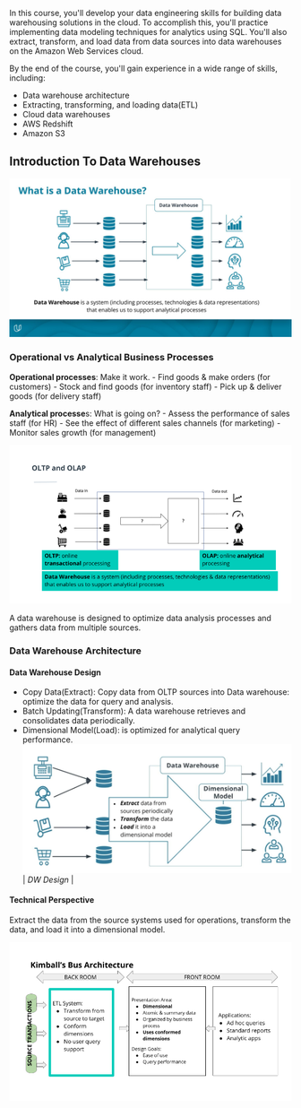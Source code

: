 In this course, you'll develop your data engineering skills for building data warehousing solutions in the cloud. To accomplish this, you'll practice implementing data modeling techniques for analytics using SQL. You'll also extract, transform, and load data from data sources into data warehouses on the Amazon Web Services cloud.

By the end of the course, you'll gain experience in a wide range of skills, including:
- Data warehouse architecture
- Extracting, transforming, and loading data(ETL)
- Cloud data warehouses
- AWS Redshift
- Amazon S3

## Introduction To Data Warehouses

![Data warehouse representation](images/1-introduction-to-cloud-data-warehouses.jpg)


### Operational vs Analytical Business Processes
**Operational processes**: Make it work.
    - Find goods & make orders (for customers)
    - Stock and find goods (for inventory staff)
    - Pick up & deliver goods (for delivery staff)

**Analytical processe**s: What is going on?
    - Assess the performance of sales staff (for HR)
    - See the effect of different sales channels (for marketing)
    - Monitor sales growth (for management)


![OLTP and OLAP](images/2-introduction-to-datawarehousing.png)

A data warehouse is designed to optimize data analysis processes and gathers data from multiple sources.

### Data Warehouse Architecture
#### Data Warehouse Design
- Copy Data(Extract): Copy data from OLTP sources into Data warehouse: optimize the data for query and analysis.
- Batch Updating(Transform): A data warehouse retrieves and consolidates data periodically.
- Dimensional Model(Load): is optimized for analytical query performance.
![DW Design](images/3-DW_ETL_Design.png)
| *DW Design* |

#### Technical Perspective
Extract the data from the source systems used for operations, transform the data, and load it into a dimensional model.

![Kimball's Bus Architecture](images/4-Kimballs_Bus_Architecture.png)





